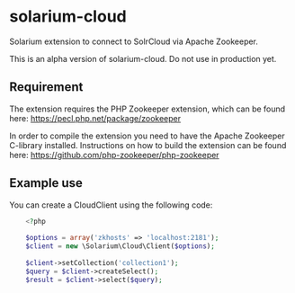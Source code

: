 # solarium-cloud
Solarium extension to connect to SolrCloud via Apache Zookeeper.

This is an alpha version of solarium-cloud. Do not use in production yet.

## Requirement
The extension requires the PHP Zookeeper extension, which can be found here:
https://pecl.php.net/package/zookeeper

In order to compile the extension you need to have the Apache Zookeeper C-library installed.
Instructions on how to build the extension can be found here:
https://github.com/php-zookeeper/php-zookeeper

## Example use
You can create a CloudClient using the following code:

```php
    <?php
    
    $options = array('zkhosts' => 'localhost:2181');
    $client = new \Solarium\Cloud\Client($options);
    
    $client->setCollection('collection1');
    $query = $client->createSelect();
    $result = $client->select($query);
```